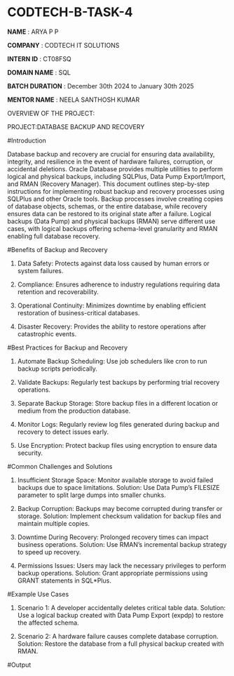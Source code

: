 # CODTECH-B-TASK-4

**NAME** : ARYA P P

**COMPANY** : CODTECH IT SOLUTIONS

**INTERN ID** : CT08FSQ

**DOMAIN NAME** : SQL

**BATCH DURATION** : December 30th 2024 to January 30th 2025

**MENTOR NAME** : NEELA SANTHOSH KUMAR

OVERVIEW OF THE PROJECT:

PROJECT:DATABASE BACKUP AND RECOVERY

#Introduction 

Database backup and recovery are crucial for ensuring data availability, integrity, and resilience in the event of hardware failures, corruption, or accidental deletions. Oracle Database provides multiple utilities to perform logical and physical backups, including SQLPlus, Data Pump Export/Import, and RMAN (Recovery Manager). This document outlines step-by-step instructions for implementing robust backup and recovery processes using SQLPlus and other Oracle tools.
Backup processes involve creating copies of database objects, schemas, or the entire database, while recovery ensures data can be restored to its original state after a failure. Logical backups (Data Pump) and physical backups (RMAN) serve different use cases, with logical backups offering schema-level granularity and RMAN enabling full database recovery.

#Benefits of Backup and Recovery

1.	Data Safety: Protects against data loss caused by human errors or system failures.

2.	Compliance: Ensures adherence to industry regulations requiring data retention and recoverability.

3.	Operational Continuity: Minimizes downtime by enabling efficient restoration of business-critical databases.

4.	Disaster Recovery: Provides the ability to restore operations after catastrophic events.

#Best Practices for Backup and Recovery

1.	Automate Backup Scheduling: Use job schedulers like cron to run backup scripts periodically.

2.	Validate Backups: Regularly test backups by performing trial recovery operations.

3.	Separate Backup Storage: Store backup files in a different location or medium from the production database.

4.	Monitor Logs: Regularly review log files generated during backup and recovery to detect issues early.

5.	Use Encryption: Protect backup files using encryption to ensure data security.

#Common Challenges and Solutions

1.	Insufficient Storage Space: Monitor available storage to avoid failed backups due to space limitations.
Solution: Use Data Pump’s FILESIZE parameter to split large dumps into smaller chunks.

2.	Backup Corruption: Backups may become corrupted during transfer or storage.
Solution: Implement checksum validation for backup files and maintain multiple copies.

3.	Downtime During Recovery: Prolonged recovery times can impact business operations.
Solution: Use RMAN’s incremental backup strategy to speed up recovery.

4.	Permissions Issues: Users may lack the necessary privileges to perform backup operations.
Solution: Grant appropriate permissions using GRANT statements in SQL*Plus.

#Example Use Cases

1.	Scenario 1: A developer accidentally deletes critical table data.
Solution: Use a logical backup created with Data Pump Export (expdp) to restore the affected schema.

2.	Scenario 2: A hardware failure causes complete database corruption.
Solution: Restore the database from a full physical backup created with RMAN.

#Output

